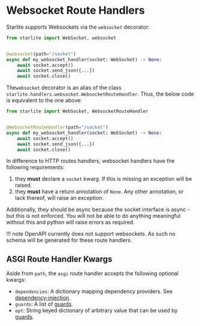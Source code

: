 # Websocket Route Handlers

Starlite supports Websockets via the `websocket` decorator:

```python
from starlite import WebSocket, websocket


@websocket(path="/socket")
async def my_websocket_handler(socket: WebSocket) -> None:
    await socket.accept()
    await socket.send_json({...})
    await socket.close()
```

The`websocket` decorator is an alias of the class `starlite.handlers.websocket.WebsocketRouteHandler`. Thus, the below
code is equivalent to the one above:

```python
from starlite import WebSocket, WebsocketRouteHandler


@WebsocketRouteHandler(path="/socket")
async def my_websocket_handler(socket: WebSocket) -> None:
    await socket.accept()
    await socket.send_json({...})
    await socket.close()
```

In difference to HTTP routes handlers, websocket handlers have the following requirements:

1. they **must** declare a `socket` kwarg. If this is missing an exception will be raised.
2. they **must** have a return annotation of `None`. Any other annotation, or lack thereof, will raise an exception.

Additionally, they should be async because the socket interface is async - but this is not enforced. You will not be
able to do anything meaningful without this and python will raise errors as required.

<!-- prettier-ignore -->
!!! note
    OpenAPI currently does not support websockets. As such no schema will be generated for these route handlers.

## ASGI Route Handler Kwargs

Aside from `path`, the `asgi` route handler accepts the following optional kwargs:

- `dependencies`: A dictionary mapping dependency providers. See [dependency-injection](../6-dependency-injection.md).
- `guards`: A list of [guards](../9-guards.md).
- `opt`: String keyed dictionary of arbitrary value that can be used by [guards](../9-guards.md).
